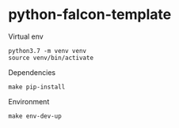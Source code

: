 # python-falcon-template

Virtual env

```
python3.7 -m venv venv
source venv/bin/activate
```

Dependencies

```
make pip-install
```

Environment

```
make env-dev-up
```
